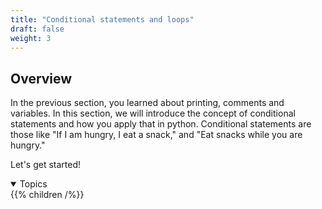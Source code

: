 ```yaml
---
title: "Conditional statements and loops"
draft: false
weight: 3
---
```


## Overview

In the previous section, you learned about printing, comments and variables. In this section, we will introduce the concept of conditional statements and how you apply that in python. Conditional statements are those like "If I am hungry, I eat a snack," and "Eat snacks while you are hungry." 

Let's get started!

<details open>
<summary>Topics</summary>
{{% children /%}}
</details>